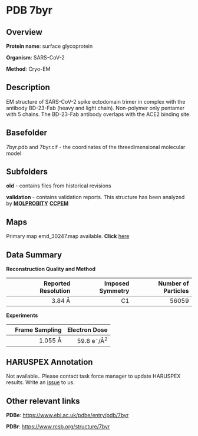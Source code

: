 # PDB 7byr

## Overview

**Protein name**: surface glycoprotein

**Organism**: SARS-CoV-2

**Method**: Cryo-EM

## Description

EM structure of SARS-CoV-2 spike ectodomain trimer in complex with the antibody BD-23-Fab (heavy and light chain). Non-polymer only pentamer with 5 chains. The BD-23-Fab antibody overlaps with the ACE2 binding site. 

## Basefolder

7byr.pdb and 7byr.cif - the coordinates of the threedimensional molecular model

## Subfolders



**old** - contains files from historical revisions

**validation** - contains validation reports. This structure has been analyzed by   [**MOLPROBITY**](https://github.com/thorn-lab/coronavirus_structural_task_force/tree/master/pdb/surface_glycoprotein/SARS-CoV-2/7byr/validation/molprobity)   [**CCPEM**](https://github.com/thorn-lab/coronavirus_structural_task_force/tree/master/pdb/surface_glycoprotein/SARS-CoV-2/7byr/validation/ccpem-validation)



## Maps

Primary map emd_30247.map available. **Click** [here](http://ftp.wwpdb.org/pub/emdb/structures/EMD-30247/map/) 

## Data Summary
**Reconstruction Quality and Method**

|   | Reported Resolution | Imposed Symmetry | Number of Particles |
|---|-------------:|----------------:|--------------:|
|   |3.84 Å|C1|56059|

**Experiments**

|   | Frame Sampling | Electron Dose |
|---|-------------:|----------------:|
|   |1.055 Å|59.8 e<sup>-</sup>/Å<sup>2</sup>|

## HARUSPEX Annotation

Not available.. Please contact task force manager to update HARUSPEX results. Write an [issue](https://github.com/thorn-lab/coronavirus_structural_task_force/issues) to us.

## Other relevant links 
**PDBe**:  https://www.ebi.ac.uk/pdbe/entry/pdb/7byr
 
**PDBr**: https://www.rcsb.org/structure/7byr 
